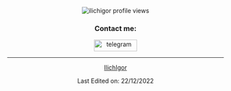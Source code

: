 <p align="center">
  <img src="https://komarev.com/ghpvc/?username=ilichigor" alt="ilichigor profile views"/>
</p>

<h3 align="center">Contact me:</h3>
<div align="center">        
<p align="center"> 
  <a href="https://t.me/ilich_i" target="_blank"> 
    <img alt="telegram" src="https://img.shields.io/badge/Telegram-2CA5E0?style=for-the-badge&logo=telegram&logoColor=white" alt="css3" width="100" height="27"/> 
</p>

  ------

[IlichIgor](https://github.com/IlichIgor)

Last Edited on: 22/12/2022
